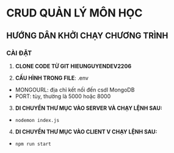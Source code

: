 # CRUD QUẢN LÝ MÔN HỌC

## HƯỚNG DÂN KHỞI CHẠY CHƯƠNG TRÌNH

### CÀI ĐẶT
1. **CLONE CODE TỪ GIT HIEUNGUYENDEV2206**

2. **CẤU HÌNH TRONG FILE**: .env 
- MONGOURL: địa chỉ kết nối đến csdl MongoDB
- PORT: tùy, thường là 5000 hoặc 8000

3. **DI CHUYỂN THƯ MỤC VÀO SERVER VÀ CHẠY LỆNH SAU:**
-     nodemon index.js

4. **DI CHUYỂN THƯ MỤC VÀO CLIENT V CHẠY LỆNH SAU:**
-     npm run start     